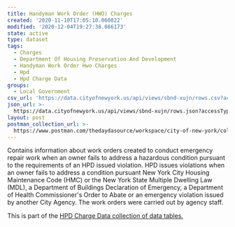 ```yaml
---
title: Handyman Work Order (HWO) Charges
created: '2020-11-10T17:05:10.060822'
modified: '2020-12-04T19:27:38.086173'
state: active
type: dataset
tags:
  - Charges
  - Department Of Housing Preservation And Development
  - Handyman Work Order Hwo Charges
  - Hpd
  - Hpd Charge Data
groups:
  - Local Government
csv_url: 'https://data.cityofnewyork.us/api/views/sbnd-xujn/rows.csv?accessType=DOWNLOAD'
json_url: >-
  https://data.cityofnewyork.us/api/views/sbnd-xujn/rows.json?accessType=DOWNLOAD
layout: post
postman_collection_url: >-
  https://www.postman.com/thedaydasource/workspace/city-of-new-york/collection/15909983-39c4bcb7-b809-42d0-8c16-330ab0026195
---
```

Contains information about work orders created to conduct emergency repair work when an owner fails to address a hazardous condition pursuant to the requirements of an HPD issued violation. HPD issues violations when an owner fails to address a condition pursuant New York City Housing Maintenance Code (HMC) or the New York State Multiple Dwelling Law (MDL), a Department of Buildings Declaration of Emergency, a Department of Health Commissioner's Order to Abate or an emergency violation issued by another City Agency. The work orders were carried out by agency staff.
</p>
This is part of the <a href=https://data.cityofnewyork.us/browse?Data-Collection_Data-Collection=HPD+Charge+Data>HPD Charge Data collection of data tables.</a>
